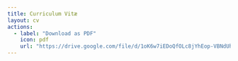 ```yaml
---
title: Curriculum Vitæ
layout: cv
actions:
  - label: "Download as PDF"
    icon: pdf
    url: "https://drive.google.com/file/d/1oK6w7iEDoQfOLc8jYhEop-VBNdUhjRVB/view?usp=sharing"
---
```

